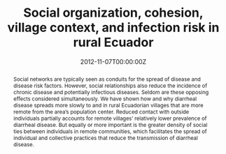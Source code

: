 ---
title: "Social organization, cohesion, village context, and infection risk in rural Ecuador"
authors:
- admin
date: "2012-11-07T00:00:00Z"
doi: "https://doi.org/10.2105/AJPH.2012.300795"

# Schedule page publish date (NOT publication's date).
publishDate: "2020-08-01T00:00:00Z"

# Publication type.
# Legend: 0 = Uncategorized; 1 = Conference paper; 2 = Journal article;
# 3 = Preprint / Working Paper; 4 = Report; 5 = Book; 6 = Book section;
# 7 = Thesis; 8 = Patent
publication_types: ["2"]

# Publication name and optional abbreviated publication name.
publication: "American Journal of Public Health"
publication_short: "Am J Public Health"

abstract: Social networks are typically seen as conduits for the spread of disease and disease risk factors. However, social relationships also reduce the incidence of chronic disease and potentially infectious diseases. Seldom are these opposing effects considered simultaneously. We have shown how and why diarrheal disease spreads more slowly to and in rural Ecuadorian villages that are more remote from the area’s population center. Reduced contact with outside individuals partially accounts for remote villages’ relatively lower prevalence of diarrheal disease. But equally or more important is the greater density of social ties between individuals in remote communities, which facilitates the spread of individual and collective practices that reduce the transmission of diarrheal disease.
# Summary. An optional shortened abstract.
# summary: Lorem ipsum dolor sit amet, consectetur adipiscing elit. Duis posuere tellus ac convallis placerat. Proin tincidunt magna sed ex sollicitudin condimentum.

tags:
- Social connectivity
- Disease transmission
- Social organization
- Infection risk
- Rural
- Ecuador

featured: false

links:
- name: Online Access
  url: https://ajph.aphapublications.org/doi/abs/10.2105/AJPH.2012.300795
url_pdf: https://www.jonzelner.net/downloads/papers/zelner_ajph_2012.pdf
# url_code: '#'
# url_dataset: '#'
# url_poster: '#'
# url_project: ''
# url_slides: ''
# url_source: '#'
# url_video: '#'

# Featured image
# To use, add an image named `featured.jpg/png` to your page's folder. 
# image:
#   caption: ''
#   focal_point: ""
#   preview_only: false

# Associated Projects (optional).
#   Associate this publication with one or more of your projects.
#   Simply enter your project's folder or file name without extension.
#   E.g. `internal-project` references `content/project/internal-project/index.md`.
#   Otherwise, set `projects: []`.
# projects:

# Slides (optional).
#   Associate this publication with Markdown slides.
#   Simply enter your slide deck's filename without extension.
#   E.g. `slides: "example"` references `content/slides/example/index.md`.
#   Otherwise, set `slides: ""`.
slides: ""
---